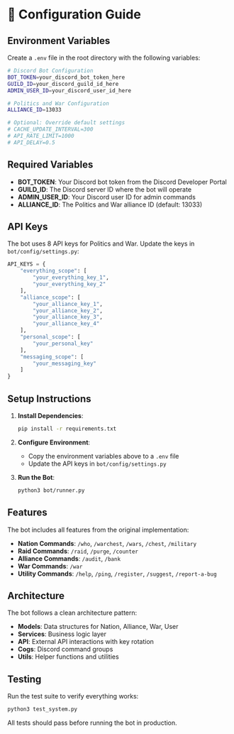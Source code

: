 # 🔧 Configuration Guide

## Environment Variables

Create a `.env` file in the root directory with the following variables:

```bash
# Discord Bot Configuration
BOT_TOKEN=your_discord_bot_token_here
GUILD_ID=your_discord_guild_id_here
ADMIN_USER_ID=your_discord_user_id_here

# Politics and War Configuration
ALLIANCE_ID=13033

# Optional: Override default settings
# CACHE_UPDATE_INTERVAL=300
# API_RATE_LIMIT=1000
# API_DELAY=0.5
```

## Required Variables

- **BOT_TOKEN**: Your Discord bot token from the Discord Developer Portal
- **GUILD_ID**: The Discord server ID where the bot will operate
- **ADMIN_USER_ID**: Your Discord user ID for admin commands
- **ALLIANCE_ID**: The Politics and War alliance ID (default: 13033)

## API Keys

The bot uses 8 API keys for Politics and War. Update the keys in `bot/config/settings.py`:

```python
API_KEYS = {
    "everything_scope": [
        "your_everything_key_1",
        "your_everything_key_2"
    ],
    "alliance_scope": [
        "your_alliance_key_1",
        "your_alliance_key_2",
        "your_alliance_key_3",
        "your_alliance_key_4"
    ],
    "personal_scope": [
        "your_personal_key"
    ],
    "messaging_scope": [
        "your_messaging_key"
    ]
}
```

## Setup Instructions

1. **Install Dependencies**:
   ```bash
   pip install -r requirements.txt
   ```

2. **Configure Environment**:
   - Copy the environment variables above to a `.env` file
   - Update the API keys in `bot/config/settings.py`

3. **Run the Bot**:
   ```bash
   python3 bot/runner.py
   ```

## Features

The bot includes all features from the original implementation:

- **Nation Commands**: `/who`, `/warchest`, `/wars`, `/chest`, `/military`
- **Raid Commands**: `/raid`, `/purge`, `/counter`
- **Alliance Commands**: `/audit`, `/bank`
- **War Commands**: `/war`
- **Utility Commands**: `/help`, `/ping`, `/register`, `/suggest`, `/report-a-bug`

## Architecture

The bot follows a clean architecture pattern:

- **Models**: Data structures for Nation, Alliance, War, User
- **Services**: Business logic layer
- **API**: External API interactions with key rotation
- **Cogs**: Discord command groups
- **Utils**: Helper functions and utilities

## Testing

Run the test suite to verify everything works:

```bash
python3 test_system.py
```

All tests should pass before running the bot in production.
